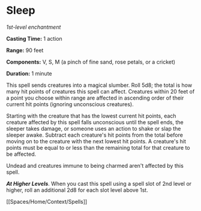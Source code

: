 # Sleep

*1st-level enchantment*

**Casting Time:** 1 action

**Range:** 90 feet

**Components:** V, S, M (a pinch of fine sand, rose petals, or a cricket)

**Duration:** 1 minute

This spell sends creatures into a magical slumber. Roll 5d8; the total is how many hit points of creatures this spell can affect. Creatures within 20 feet of a point you choose within range are affected in ascending order of their current hit points (ignoring unconscious creatures).

Starting with the creature that has the lowest current hit points, each creature affected by this spell falls unconscious until the spell ends, the sleeper takes damage, or someone uses an action to shake or slap the sleeper awake. Subtract each creature's hit points from the total before moving on to the creature with the next lowest hit points. A creature's hit points must be equal to or less than the remaining total for that creature to be affected.

Undead and creatures immune to being charmed aren't affected by this spell.

***At Higher Levels***. When you cast this spell using a spell slot of 2nd level or higher, roll an additional 2d8 for each slot level above 1st.


[[Spaces/Home/Context/Spells]]